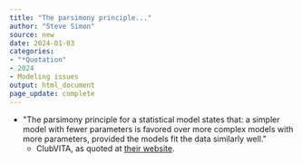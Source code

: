 ```yaml
---
title: "The parsimony principle..."
author: "Steve Simon"
source: new
date: 2024-01-03
categories:
- "*Quotation"
- 2024
- Modeling issues
output: html_document
page_update: complete
---
```


+ "The parsimony principle for a statistical model states that: a simpler model with fewer parameters is favored over more complex models with more parameters, provided the models fit the data similarly well."
  + ClubVITA, as quoted at [their website][clu1].
  
[clu1]: https://www.clubvita.net/glossary/parsimony-principle